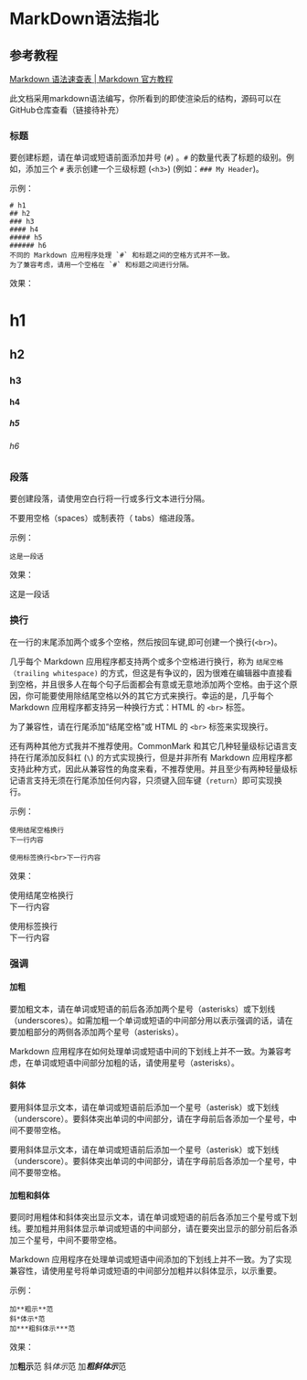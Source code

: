 # MarkDown语法指北

## 参考教程

[Markdown 语法速查表 | Markdown 官方教程](https://markdown.com.cn/cheat-sheet.html)

此文档采用markdown语法编写，你所看到的即使渲染后的结构，源码可以在GitHub仓库查看（链接待补充）

### 标题

要创建标题，请在单词或短语前面添加井号 (`#`) 。`#` 的数量代表了标题的级别。例如，添加三个 `#` 表示创建一个三级标题 (`<h3>`) (例如：`### My Header`)。

示例：

```text
# h1
## h2
### h3
#### h4
##### h5
###### h6
不同的 Markdown 应用程序处理 `#` 和标题之间的空格方式并不一致。
为了兼容考虑，请用一个空格在 `#` 和标题之间进行分隔。
```

效果：

# h1

## h2

### h3

#### h4

##### h5

###### h6

### 段落

要创建段落，请使用空白行将一行或多行文本进行分隔。

不要用空格（spaces）或制表符（ tabs）缩进段落。

示例：

```text
这是一段话
```

效果：

这是一段话

### 换行

在一行的末尾添加两个或多个空格，然后按回车键,即可创建一个换行(`<br>`)。

几乎每个 Markdown 应用程序都支持两个或多个空格进行换行，称为 `结尾空格（trailing whitespace)` 的方式，但这是有争议的，因为很难在编辑器中直接看到空格，并且很多人在每个句子后面都会有意或无意地添加两个空格。由于这个原因，你可能要使用除结尾空格以外的其它方式来换行。幸运的是，几乎每个 Markdown 应用程序都支持另一种换行方式：HTML 的 `<br>` 标签。

为了兼容性，请在行尾添加“结尾空格”或 HTML 的 `<br>` 标签来实现换行。

还有两种其他方式我并不推荐使用。CommonMark 和其它几种轻量级标记语言支持在行尾添加反斜杠 (`\`) 的方式实现换行，但是并非所有 Markdown 应用程序都支持此种方式，因此从兼容性的角度来看，不推荐使用。并且至少有两种轻量级标记语言支持无须在行尾添加任何内容，只须键入回车键（`return`）即可实现换行。

示例：

```text
使用结尾空格换行  
下一行内容

使用标签换行<br>下一行内容
```

效果：

使用结尾空格换行  
下一行内容

使用标签换行<br>下一行内容

### 强调

#### 加粗

要加粗文本，请在单词或短语的前后各添加两个星号（asterisks）或下划线（underscores）。如需加粗一个单词或短语的中间部分用以表示强调的话，请在要加粗部分的两侧各添加两个星号（asterisks）。

Markdown 应用程序在如何处理单词或短语中间的下划线上并不一致。为兼容考虑，在单词或短语中间部分加粗的话，请使用星号（asterisks）。

#### 斜体

要用斜体显示文本，请在单词或短语前后添加一个星号（asterisk）或下划线（underscore）。要斜体突出单词的中间部分，请在字母前后各添加一个星号，中间不要带空格。

要用斜体显示文本，请在单词或短语前后添加一个星号（asterisk）或下划线（underscore）。要斜体突出单词的中间部分，请在字母前后各添加一个星号，中间不要带空格。

#### 加粗和斜体

要同时用粗体和斜体突出显示文本，请在单词或短语的前后各添加三个星号或下划线。要加粗并用斜体显示单词或短语的中间部分，请在要突出显示的部分前后各添加三个星号，中间不要带空格。

Markdown 应用程序在处理单词或短语中间添加的下划线上并不一致。为了实现兼容性，请使用星号将单词或短语的中间部分加粗并以斜体显示，以示重要。

示例：

```text
加**粗示**范
斜*体示*范
加***粗斜体示***范
```

效果：

加**粗示**范
斜*体示*范
加***粗斜体示***范
